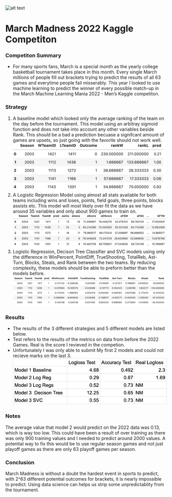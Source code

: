![alt text](https://upload.wikimedia.org/wikipedia/en/thumb/2/28/March_Madness_logo.svg/1200px-March_Madness_logo.svg.png)
# March Madness 2022 Kaggle Competiton
### Competiton Summary 
* For many sports fans, March is a special month as the yearly college basketball tournament takes place in this month. Every single March millions of people fill out brackets trying to predict the results of all 63 games and everytime people fail misserably. This year I looked to use machine learning to predict the winner of every possible match-up in the March Machine Learning Mania 2022 - Men’s Kaggle competiton.
### Strategy
1. A baseline model which looked only the average ranking of the team on the day before the tournament. This model using an arbitray sigmoid function and does not take into account any other variables beside Rank. This should be a bad a prediction becuase a signifcant amount of games are upsets, so just going with the favorite should not work well.
![Model1](Model1.png)
2. A Logistic Regression Model using almost all stats available for both teams including wins and loses, points, field goals, three points, blocks assists etc. This model will most likely over fit the data as we have around 35 variables and only about 900 games to train on.
![Model2](Model2.png)
3. Logistic Regression, Decison Tree Classifier and SVC models using only the difference in WinPercent, PointDiff,	TrueShooting,	TotalReb,	Ast-Turn,	Blocks,	Steals, and	Rank between the two teams. By reducing complexity, these models should be able to preform better than the models before.
![Model3](Model3.png) 

### Results
- The results of the 3 different strategies and 5 different models are listed below. 
- Test refers to the results of the metrics on data from before the 2022 Games. Real is the score I revieved in the competion. 
- Unfortunately I was only able to submit My first 2 models and could not recieve marks on the last 3.
![MM2022R](MM2022R.png)

### Notes
The average value that model 2 would predict on the 2022 data was 0.13, which is way too low. This could have been a result of over training as there was only 900 training values and I needed to predict around 2000 values. A potential way to fix this would be to use regular season games and not just playoff games as there are only 63 playoff games per season.

### Conclusion
March Madness is without a doubt the hardest event in sports to predict, with 2^63 different potential outcomes for brackets, it is nearly impossible to predict. Using data science can helps us strip some unpredictablity from the tournament. 



